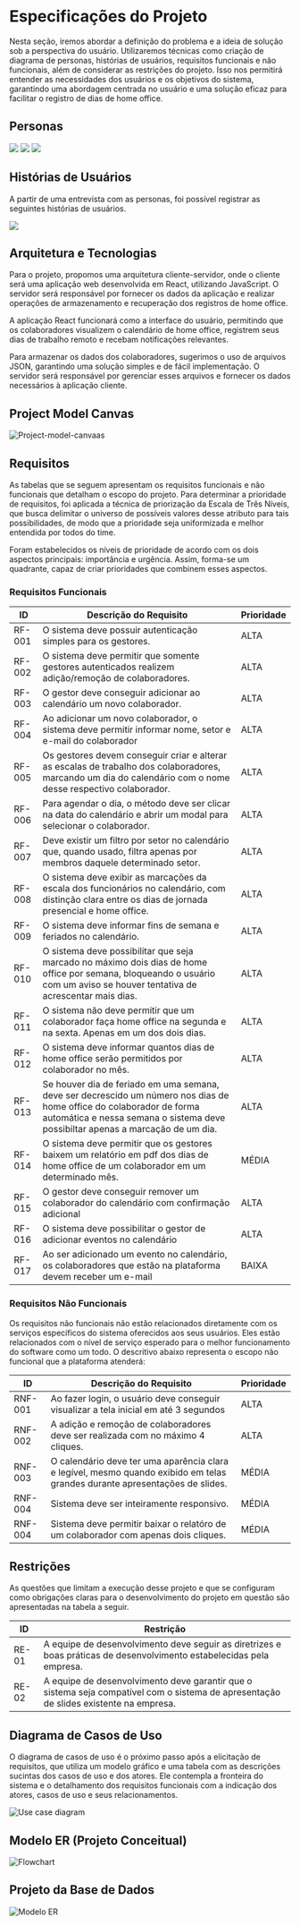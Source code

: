 # Especificações do Projeto


Nesta seção, iremos abordar a definição do problema e a ideia de solução sob a perspectiva do usuário. Utilizaremos técnicas como criação de diagrama de personas, histórias de usuários, requisitos funcionais e não funcionais, além de considerar as restrições do projeto. Isso nos permitirá entender as necessidades dos usuários e os objetivos do sistema, garantindo uma abordagem centrada no usuário e uma solução eficaz para facilitar o registro de dias de home office.


## Personas

<img src="/documentos/img/Persona.jpg">
<img src="/documentos/img/Persona1.jpg">
<img src="/documentos/img/Persona2.jpg">


## Histórias de Usuários

A partir de uma entrevista com as personas, foi possível registrar as seguintes histórias de usuários.

<img src="/documentos/img/historiaUsuario.jpg">


## Arquitetura e Tecnologias


Para o projeto, propomos uma arquitetura cliente-servidor, onde o cliente será uma aplicação web desenvolvida em React, utilizando JavaScript. O servidor será responsável por fornecer os dados da aplicação e realizar operações de armazenamento e recuperação dos registros de home office.

A aplicação React funcionará como a interface do usuário, permitindo que os colaboradores visualizem o calendário de home office, registrem seus dias de trabalho remoto e recebam notificações relevantes.

Para armazenar os dados dos colaboradores, sugerimos o uso de arquivos JSON, garantindo uma solução simples e de fácil implementação. O servidor será responsável por gerenciar esses arquivos e fornecer os dados necessários à aplicação cliente.

## Project Model Canvas

![Project-model-canvaas](https://github.com/ICEI-PUC-Minas-PMV-ADS/pmv-ads-2024-1-e5-proj-homeoffice-organizer-t6/assets/103579574/72148481-1ab0-4b9d-80bf-7209a7534401)

## Requisitos

As tabelas que se seguem apresentam os requisitos funcionais e não funcionais que detalham o escopo do projeto. Para determinar a prioridade de requisitos, foi aplicada a técnica de priorização da Escala de Três Níveis, que busca delimitar o universo de possíveis valores desse atributo para tais possibilidades, de modo que a prioridade seja uniformizada e melhor entendida por todos do time.

Foram estabelecidos os níveis de prioridade de acordo com os dois aspectos principais: importância e urgência. Assim, forma-se um quadrante, capaz de criar prioridades que combinem esses aspectos.


### Requisitos Funcionais

| ID   | Descrição do Requisito  | Prioridade |
|------|-----------------------------------------|----|
|RF-001| O sistema deve possuir autenticação simples para os gestores. | ALTA |
|RF-002| O sistema deve permitir que somente gestores autenticados realizem adição/remoção de colaboradores. | ALTA |
|RF-003| O gestor deve conseguir adicionar ao calendário um novo colaborador. | ALTA |
|RF-004| Ao adicionar um novo colaborador, o sistema deve permitir informar nome, setor e e-mail do colaborador | ALTA |
|RF-005| Os gestores devem conseguir criar e alterar as escalas de trabalho dos colaboradores, marcando um dia do calendário com o nome desse respectivo colaborador. | ALTA | 
|RF-006| Para agendar o dia, o método deve ser clicar na data do calendário e abrir um modal para selecionar o colaborador. | ALTA |
|RF-007| Deve existir um filtro por setor no calendário que, quando usado, filtra apenas por membros daquele determinado setor. | ALTA |
|RF-008| O sistema deve exibir as marcações da escala dos funcionários no calendário, com distinção clara entre os dias de jornada presencial e home office. | ALTA |
|RF-009| O sistema deve informar fins de semana e feriados no calendário. | ALTA |
|RF-010| O sistema deve possibilitar que seja marcado no máximo dois dias de home office por semana, bloqueando o usuário com um aviso se houver tentativa de acrescentar mais dias. | ALTA |
|RF-011| O sistema não deve permitir que um colaborador faça home office na segunda e na sexta. Apenas em um dos dois dias. | ALTA |
|RF-012| O sistema deve informar quantos dias de home office serão permitidos por colaborador no mês. | ALTA |
|RF-013| Se houver dia de feriado em uma semana, deve ser decrescido um número nos dias de home office do colaborador de forma automática e nessa semana o sistema deve possibiltar apenas a marcação de um dia.  | ALTA |
|RF-014| O sistema deve permitir que os gestores baixem um relatório em pdf dos dias de home office de um colaborador em um determinado mês. | MÉDIA |
|RF-015| O gestor deve conseguir remover um colaborador do calendário com confirmação adicional | ALTA |
|RF-016| O sistema deve possibilitar o gestor de adicionar eventos no calendário | ALTA |
|RF-017| Ao ser adicionado um evento no calendário, os colaboradores que estão na plataforma devem receber um e-mail | BAIXA |



### Requisitos Não Funcionais
Os requisitos não funcionais não estão relacionados diretamente com os serviços específicos do sistema oferecidos aos seus usuários. Eles estão relacionados com o nível de serviço esperado para o melhor funcionamento do software como um todo. O descritivo abaixo representa o escopo não funcional que a plataforma atenderá:

| ID    | Descrição do Requisito  |Prioridade |
|-------|-------------------------|----|
|RNF-001| Ao fazer login, o usuário deve conseguir visualizar a tela inicial em até 3 segundos | ALTA |
|RNF-002| A adição e remoção de colaboradores deve ser realizada com no máximo 4 cliques. | ALTA |
|RNF-003| O calendário deve ter uma aparência clara e legível, mesmo quando exibido em telas grandes durante apresentações de slides. | MÉDIA |
|RNF-004| Sistema deve ser inteiramente responsivo. | MÉDIA |
|RNF-004| Sistema deve permitir baixar o relatóro de um colaborador com apenas dois cliques. | MÉDIA |

## Restrições

As questões que limitam a execução desse projeto e que se configuram como obrigações claras para o desenvolvimento do projeto em questão são apresentadas na tabela a seguir.

|ID| Restrição                                             |
|--|-------------------------------------------------------|
|RE-01| A equipe de desenvolvimento deve seguir as diretrizes e boas práticas de desenvolvimento estabelecidas pela empresa. |
|RE-02| A equipe de desenvolvimento deve garantir que o sistema seja compatível com o sistema de apresentação de slides existente na empresa. |

## Diagrama de Casos de Uso

O diagrama de casos de uso é o próximo passo após a elicitação de requisitos, que utiliza um modelo gráfico e uma tabela com as descrições sucintas dos casos de uso e dos atores. Ele contempla a fronteira do sistema e o detalhamento dos requisitos funcionais com a indicação dos atores, casos de uso e seus relacionamentos. 

![Use case diagram](https://github.com/ICEI-PUC-Minas-PMV-ADS/pmv-ads-2024-1-e5-proj-homeoffice-organizer-t6/assets/103579574/76b302e9-8096-43b0-b35d-f4c9abd08890)

## Modelo ER (Projeto Conceitual)

![Flowchart](https://github.com/ICEI-PUC-Minas-PMV-ADS/pmv-ads-2024-1-e5-proj-homeoffice-organizer-t6/assets/103579574/7593deb7-2b75-4b6b-b44c-92a9d0fd9a91)


## Projeto da Base de Dados

![Modelo ER](img/Modelo_ER.png)

